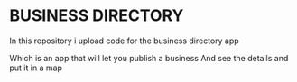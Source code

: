# BUSINESS DIRECTORY
In this repository i upload code for the business directory app

Which is an app that will let you publish a business 
And see the details and put it in a map
